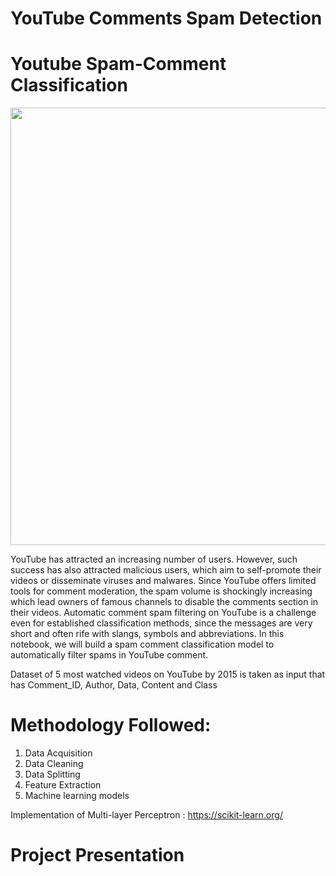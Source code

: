 # YouTube Comments Spam Detection
# Youtube Spam-Comment Classification

<img src="assets/youtube.png" width="700">

YouTube has attracted an increasing number of users. However, such success has also attracted malicious users, which aim to self-promote their videos or disseminate viruses and malwares. Since YouTube offers limited tools for comment moderation, the spam volume is shockingly increasing which lead owners of famous channels to disable the comments section in their videos. Automatic comment spam filtering on YouTube is a challenge even for established classification methods, since the messages are very short and often rife with slangs, symbols and abbreviations. In this notebook, we will build a spam comment classification model to automatically filter spams in YouTube comment.

Dataset of 5 most watched videos on YouTube by 2015 is taken as input that has Comment_ID, Author, Data, Content and Class

# Methodology Followed:

1. Data Acquisition
2. Data Cleaning
3. Data Splitting
4. Feature Extraction
5. Machine learning models

Implementation of Multi-layer Perceptron : https://scikit-learn.org/

# Project Presentation



